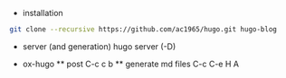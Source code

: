 * installation

``` bash
git clone --recursive https://github.com/ac1965/hugo.git hugo-blog
```

* server (and generation)
hugo server (-D)

* ox-hugo
** post
C-c c b
** generate md files
C-c C-e H A
